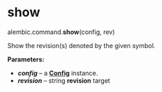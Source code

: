 # show

alembic.command.**show**(config, rev)

[Config]: ../en/config.html#alembic.config.Config

Show the revision(s) denoted by the given symbol.

**Parameters:**

* ***config*** – a **[Config]** instance.
* ***revision*** – string **revision** target
